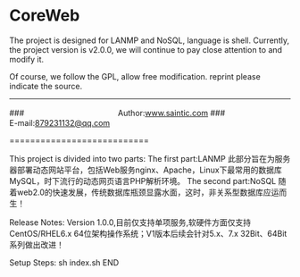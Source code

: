 CoreWeb
===========================
The project is designed for LANMP and NoSQL, language is shell. Currently, the project version is v2.0.0, we will continue to pay close attention to and modify it.

Of course, we follow the GPL, allow free modification. reprint please indicate the source.

****
###　　　　　　　　　　　　Author:www.saintic.com
###　　　　　　　　　 E-mail:879231132@qq.com

===========================


This project is divided into two parts:
	The first part:LANMP
	此部分旨在为服务器部署动态网站平台，包括Web服务nginx、Apache，Linux下最常用的数据库MySQL，时下流行的动态网页语言PHP解析环境。
	The second part:NoSQL
	随着web2.0的快速发展，传统数据库瓶颈显露水面，这时，非关系型数据库应运而生！

Release Notes:
	Version 1.0.0,目前仅支持单项服务,软硬件方面仅支持CentOS/RHEL6.x 64位架构操作系统；V1版本后续会针对5.x、7.x 32Bit、64Bit系列做出改进！

Setup Steps:
    sh index.sh
END
